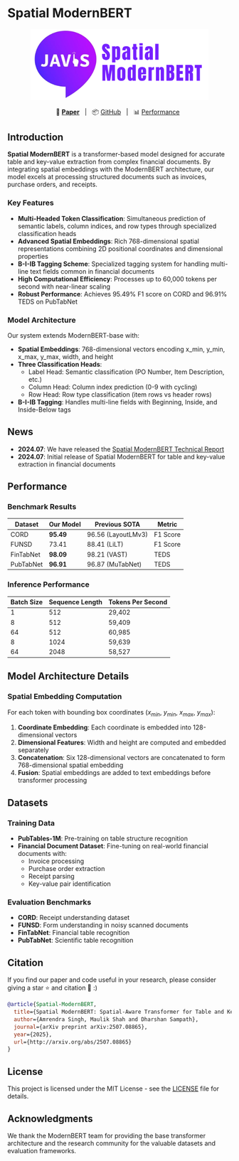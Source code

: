 # Spatial ModernBERT

<p align="center">
    <img src="Assets/Spatial-ModernBERT.png" width="400"/>
</p>

<p align="center">
        📑 <a href="http://arxiv.org/abs/2507.08865"><b>Paper</b></a>&nbsp&nbsp | &nbsp&nbsp📦 <a href="https://github.com/javis-admin/Spatial-ModernBERT">GitHub</a>&nbsp&nbsp | &nbsp&nbsp📊 <a href="#performance">Performance</a>&nbsp&nbsp
</p>

## Introduction

**Spatial ModernBERT** is a transformer-based model designed for accurate table and key-value extraction from complex financial documents. By integrating spatial embeddings with the ModernBERT architecture, our model excels at processing structured documents such as invoices, purchase orders, and receipts.

### Key Features

* **Multi-Headed Token Classification**: Simultaneous prediction of semantic labels, column indices, and row types through specialized classification heads
* **Advanced Spatial Embeddings**: Rich 768-dimensional spatial representations combining 2D positional coordinates and dimensional properties
* **B-I-IB Tagging Scheme**: Specialized tagging system for handling multi-line text fields common in financial documents
* **High Computational Efficiency**: Processes up to 60,000 tokens per second with near-linear scaling
* **Robust Performance**: Achieves 95.49% F1 score on CORD and 96.91% TEDS on PubTabNet

### Model Architecture

Our system extends ModernBERT-base with:
- **Spatial Embeddings**: 768-dimensional vectors encoding x_min, y_min, x_max, y_max, width, and height
- **Three Classification Heads**:
  - Label Head: Semantic classification (PO Number, Item Description, etc.)
  - Column Head: Column index prediction (0-9 with cycling)
  - Row Head: Row type classification (item rows vs header rows)
- **B-I-IB Tagging**: Handles multi-line fields with Beginning, Inside, and Inside-Below tags

## News

* **2024.07**: We have released the [Spatial ModernBERT Technical Report](http://arxiv.org/abs/2507.08865)
* **2024.07**: Initial release of Spatial ModernBERT for table and key-value extraction in financial documents

## Performance

### Benchmark Results

| Dataset | Our Model | Previous SOTA | Metric |
|---------|-----------|---------------|--------|
| CORD | **95.49** | 96.56 (LayoutLMv3) | F1 Score |
| FUNSD | 73.41 | 88.41 (LiLT) | F1 Score |
| FinTabNet | **98.09** | 98.21 (VAST) | TEDS |
| PubTabNet | **96.91** | 96.87 (MuTabNet) | TEDS |

### Inference Performance

| Batch Size | Sequence Length | Tokens Per Second |
|------------|----------------|-------------------|
| 1 | 512 | 29,402 |
| 8 | 512 | 59,409 |
| 64 | 512 | 60,985 |
| 8 | 1024 | 59,639 |
| 64 | 2048 | 58,527 |

## Model Architecture Details

### Spatial Embedding Computation

For each token with bounding box coordinates ($x_{min}$, $y_{min}$, $x_{max}$, $y_{max}$):

1. **Coordinate Embedding**: Each coordinate is embedded into 128-dimensional vectors
2. **Dimensional Features**: Width and height are computed and embedded separately
3. **Concatenation**: Six 128-dimensional vectors are concatenated to form 768-dimensional spatial embedding
4. **Fusion**: Spatial embeddings are added to text embeddings before transformer processing

## Datasets

### Training Data

- **PubTables-1M**: Pre-training on table structure recognition
- **Financial Document Dataset**: Fine-tuning on real-world financial documents with:
  - Invoice processing
  - Purchase order extraction
  - Receipt parsing
  - Key-value pair identification

### Evaluation Benchmarks

- **CORD**: Receipt understanding dataset
- **FUNSD**: Form understanding in noisy scanned documents
- **FinTabNet**: Financial table recognition
- **PubTabNet**: Scientific table recognition

## Citation

If you find our paper and code useful in your research, please consider giving a star :star: and citation :pencil: :)

```BibTeX
@article{Spatial-ModernBERT,
  title={Spatial ModernBERT: Spatial-Aware Transformer for Table and Key-Value Extraction in Financial Documents at Scale},
  author={Amrendra Singh, Maulik Shah and Dharshan Sampath},
  journal={arXiv preprint arXiv:2507.08865},
  year={2025},
  url={http://arxiv.org/abs/2507.08865}
}
```

## License

This project is licensed under the MIT License - see the [LICENSE](LICENSE) file for details.

## Acknowledgments

We thank the ModernBERT team for providing the base transformer architecture and the research community for the valuable datasets and evaluation frameworks.